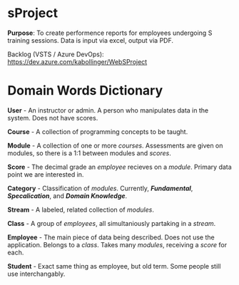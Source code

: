 # sProject
**Purpose**: To create performence reports for employees undergoing S training sessions. Data is input via excel, output via PDF.

Backlog (VSTS / Azure DevOps): https://dev.azure.com/kabollinger/WebSProject

# Domain Words Dictionary

**User** - An instructor or admin. A person who manipulates data in the system. Does not have scores.

**Course** - A collection of programming concepts to be taught.

**Module** - A collection of one or more *courses*. Assessments are given on modules, so there is a 1:1 between modules and *scores*.

**Score** - The decimal grade an *employee* recieves on a *module*. Primary data point we are interested in.

**Category** - Classification of *modules*. Currently, **_Fundamental_**, **_Specalication_**, and **_Domain Knowledge_**.

**Stream** - A labeled, related collection of *modules*.

**Class** - A group of *employees*, all simultaniously partaking in a *stream*.

**Employee** - The main piece of data being described. Does not use the application. Belongs to a *class*. Takes many *modules*, receiving a *score* for each.

**Student** - Exact same thing as employee, but old term. Some people still use interchangably.
